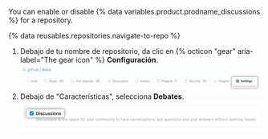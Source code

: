 You can enable or disable {% data variables.product.prodname_discussions %} for a repository.

{% data reusables.repositories.navigate-to-repo %}
1. Debajo de tu nombre de repositorio, da clic en {% octicon "gear" aria-label="The gear icon" %} **Configuración**. ![Botón de configuración del repositorio](/assets/images/help/discussions/public-repo-settings.png)
1. Debajo de "Características", selecciona **Debates**. ![Checkbox under "Features" for enabling or disabling {% data variables.product.prodname_discussions %} for a repository](/assets/images/help/discussions/select-discussions-checkbox.png)
